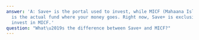 ```yaml
---
answer: 'A: Save+ is the portal used to invest, while MICF (Mahaana Islamic Cash Fund)
  is the actual fund where your money goes. Right now, Save+ is exclusively used to
  invest in MICF.'
question: "What\u2019s the difference between Save+ and MICF?"
---
```

